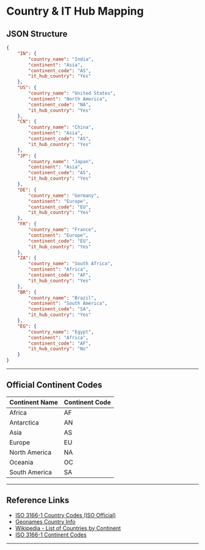 # Country & IT Hub Mapping

## JSON Structure  
```json
{
    "IN": {
        "country_name": "India",
        "continent": "Asia",
        "continent_code": "AS",
        "it_hub_country": "Yes"
    },
    "US": {
        "country_name": "United States",
        "continent": "North America",
        "continent_code": "NA",
        "it_hub_country": "Yes"
    },
    "CN": {
        "country_name": "China",
        "continent": "Asia",
        "continent_code": "AS",
        "it_hub_country": "Yes"
    },
    "JP": {
        "country_name": "Japan",
        "continent": "Asia",
        "continent_code": "AS",
        "it_hub_country": "Yes"
    },
    "DE": {
        "country_name": "Germany",
        "continent": "Europe",
        "continent_code": "EU",
        "it_hub_country": "Yes"
    },
    "FR": {
        "country_name": "France",
        "continent": "Europe",
        "continent_code": "EU",
        "it_hub_country": "Yes"
    },
    "ZA": {
        "country_name": "South Africa",
        "continent": "Africa",
        "continent_code": "AF",
        "it_hub_country": "Yes"
    },
    "BR": {
        "country_name": "Brazil",
        "continent": "South America",
        "continent_code": "SA",
        "it_hub_country": "Yes"
    },
    "EG": {
        "country_name": "Egypt",
        "continent": "Africa",
        "continent_code": "AF",
        "it_hub_country": "No"
    }
}
```

---

## Official Continent Codes  
| Continent Name      | Continent Code |
|---------------------|---------------|
| Africa             | AF            |
| Antarctica         | AN            |
| Asia              | AS            |
| Europe            | EU            |
| North America     | NA            |
| Oceania           | OC            |
| South America     | SA            |

---

## Reference Links  
- [ISO 3166-1 Country Codes (ISO Official)](https://www.iso.org/iso-3166-country-codes.html)  
- [Geonames Country Info](http://www.geonames.org/countries/)  
- [Wikipedia - List of Countries by Continent](https://en.wikipedia.org/wiki/List_of_countries_by_continent)  
- [ISO 3166-1 Continent Codes](https://www.iso.org/obp/ui/#iso:code:3166:AF)  

---
